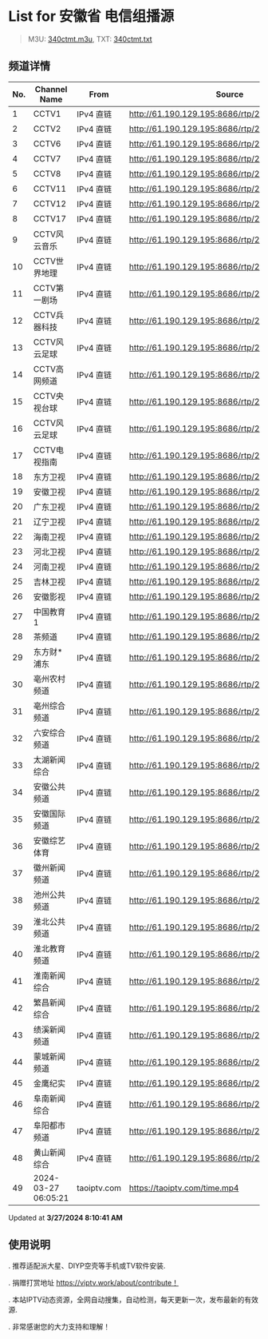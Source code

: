 # List for **安徽省 电信组播源**

> M3U: [340ctmt.m3u](/340ctmt.m3u), TXT: [340ctmt.txt](/txt/340ctmt.txt)

## 频道详情

| No. | Channel Name | From | Source |
| --- | ------------ | ---- | ------ |
| 1 | CCTV1 | IPv4 直链 | <http://61.190.129.195:8686/rtp/238.1.78.166:7200> |
| 2 | CCTV2 | IPv4 直链 | <http://61.190.129.195:8686/rtp/238.1.78.235:7752> |
| 3 | CCTV6 | IPv4 直链 | <http://61.190.129.195:8686/rtp/238.1.78.172:7248> |
| 4 | CCTV7 | IPv4 直链 | <http://61.190.129.195:8686/rtp/238.1.78.239:7784> |
| 5 | CCTV8 | IPv4 直链 | <http://61.190.129.195:8686/rtp/238.1.78.173:7256> |
| 6 | CCTV11 | IPv4 直链 | <http://61.190.129.195:8686/rtp/238.1.78.206:7502> |
| 7 | CCTV12 | IPv4 直链 | <http://61.190.129.195:8686/rtp/238.1.78.242:7808> |
| 8 | CCTV17 | IPv4 直链 | <http://61.190.129.195:8686/rtp/238.1.78.178:7296> |
| 9 | CCTV风云音乐 | IPv4 直链 | <http://61.190.129.195:8686/rtp/238.1.79.64:4648> |
| 10 | CCTV世界地理 | IPv4 直链 | <http://61.190.129.195:8686/rtp/238.1.79.60:4616> |
| 11 | CCTV第一剧场 | IPv4 直链 | <http://61.190.129.195:8686/rtp/238.1.79.63:4640> |
| 12 | CCTV兵器科技 | IPv4 直链 | <http://61.190.129.195:8686/rtp/238.1.79.56:4584> |
| 13 | CCTV风云足球 | IPv4 直链 | <http://61.190.129.195:8686/rtp/238.1.79.57:4592> |
| 14 | CCTV高网频道 | IPv4 直链 | <http://61.190.129.195:8686/rtp/238.1.79.58:4600> |
| 15 | CCTV央视台球 | IPv4 直链 | <http://61.190.129.195:8686/rtp/238.1.79.59:4608> |
| 16 | CCTV风云足球 | IPv4 直链 | <http://61.190.129.195:8686/rtp/238.1.79.57:4592> |
| 17 | CCTV电视指南 | IPv4 直链 | <http://61.190.129.195:8686/rtp/238.1.79.53:4560> |
| 18 | 东方卫视 | IPv4 直链 | <http://61.190.129.195:8686/rtp/238.1.78.163:7176> |
| 19 | 安徽卫视 | IPv4 直链 | <http://61.190.129.195:8686/rtp/238.1.78.150:7072> |
| 20 | 广东卫视 | IPv4 直链 | <http://61.190.129.195:8686/rtp/238.1.78.161:7160> |
| 21 | 辽宁卫视 | IPv4 直链 | <http://61.190.129.195:8686/rtp/238.1.78.21:6096> |
| 22 | 海南卫视 | IPv4 直链 | <http://61.190.129.195:8686/rtp/238.1.79.49:4504> |
| 23 | 河北卫视 | IPv4 直链 | <http://61.190.129.195:8686/rtp/238.1.78.245:7832> |
| 24 | 河南卫视 | IPv4 直链 | <http://61.190.129.195:8686/rtp/238.1.79.65:4632> |
| 25 | 吉林卫视 | IPv4 直链 | <http://61.190.129.195:8686/rtp/238.1.79.48:4496> |
| 26 | 安徽影视 | IPv4 直链 | <http://61.190.129.195:8686/rtp/238.1.79.42:4448> |
| 27 | 中国教育1 | IPv4 直链 | <http://61.190.129.195:8686/rtp/238.1.78.158:7136> |
| 28 | 茶频道 | IPv4 直链 | <http://61.190.129.195:8686/rtp/238.1.79.30:4352> |
| 29 | 东方财*浦东 | IPv4 直链 | <http://61.190.129.195:8686/rtp/238.1.78.73:6456> |
| 30 | 亳州农村频道 | IPv4 直链 | <http://61.190.129.195:8686/rtp/238.1.78.129:6904> |
| 31 | 亳州综合频道 | IPv4 直链 | <http://61.190.129.195:8686/rtp/238.1.78.128:6896> |
| 32 | 六安综合频道 | IPv4 直链 | <http://61.190.129.195:8686/rtp/238.1.78.144:7024> |
| 33 | 太湖新闻综合 | IPv4 直链 | <http://61.190.129.195:8686/rtp/238.1.79.12:4208> |
| 34 | 安徽公共频道 | IPv4 直链 | <http://61.190.129.195:8686/rtp/238.1.79.43:4456> |
| 35 | 安徽国际频道 | IPv4 直链 | <http://61.190.129.195:8686/rtp/238.1.78.61:6360> |
| 36 | 安徽综艺体育 | IPv4 直链 | <http://61.190.129.195:8686/rtp/238.1.79.41:4440> |
| 37 | 徽州新闻频道 | IPv4 直链 | <http://61.190.129.195:8686/rtp/238.1.78.138:6976> |
| 38 | 池州公共频道 | IPv4 直链 | <http://61.190.129.195:8686/rtp/238.1.78.148:7056> |
| 39 | 淮北公共频道 | IPv4 直链 | <http://61.190.129.195:8686/rtp/238.1.78.136:6960> |
| 40 | 淮北教育频道 | IPv4 直链 | <http://61.190.129.195:8686/rtp/238.1.78.137:6968> |
| 41 | 淮南新闻综合 | IPv4 直链 | <http://61.190.129.195:8686/rtp/238.1.78.113:6776> |
| 42 | 繁昌新闻综合 | IPv4 直链 | <http://61.190.129.195:8686/rtp/238.1.78.190:7392> |
| 43 | 绩溪新闻频道 | IPv4 直链 | <http://61.190.129.195:8686/rtp/238.1.78.218:7616> |
| 44 | 蒙城新闻频道 | IPv4 直链 | <http://61.190.129.195:8686/rtp/238.1.79.19:4264> |
| 45 | 金鹰纪实 | IPv4 直链 | <http://61.190.129.195:8686/rtp/238.1.79.9:4184> |
| 46 | 阜南新闻综合 | IPv4 直链 | <http://61.190.129.195:8686/rtp/238.1.79.11:4200> |
| 47 | 阜阳都市频道 | IPv4 直链 | <http://61.190.129.195:8686/rtp/238.1.78.127:6888> |
| 48 | 黄山新闻综合 | IPv4 直链 | <http://61.190.129.195:8686/rtp/238.1.78.130:6912> |
| 49 | 2024-03-27 06:05:21 | taoiptv.com | <https://taoiptv.com/time.mp4> |

Updated at **3/27/2024 8:10:41 AM**

## 使用说明

. 推荐适配派大星、DIYP空壳等手机或TV软件安装.

. 捐赠打赏地址 https://viptv.work/about/contribute！

. 本站IPTV动态资源，全网自动搜集，自动检测，每天更新一次，发布最新的有效源.

. 非常感谢您的大力支持和理解！